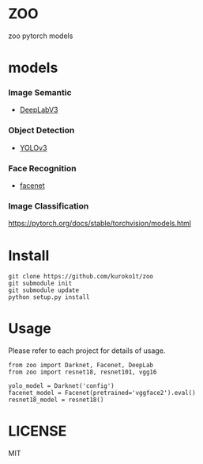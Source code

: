 # ZOO

zoo pytorch models

# models

### Image Semantic
* [DeepLabV3](https://github.com/jfzhang95/pytorch-deeplab-xception)

### Object Detection
* [YOLOv3](https://github.com/eriklindernoren/PyTorch-YOLOv3)

### Face Recognition
* [facenet](https://github.com/timesler/facenet-pytorch)

### Image Classification

https://pytorch.org/docs/stable/torchvision/models.html

# Install

```
git clone https://github.com/kuroko1t/zoo
git submodule init
git submodule update
python setup.py install
```

# Usage

Please refer to each project for details of usage.

```python3
from zoo import Darknet, Facenet, DeepLab
from zoo import resnet18, resnet101, vgg16

yolo_model = Darknet('config')
facenet_model = Facenet(pretrained='vggface2').eval()
resnet18_model = resnet18()
```

# LICENSE
MIT
